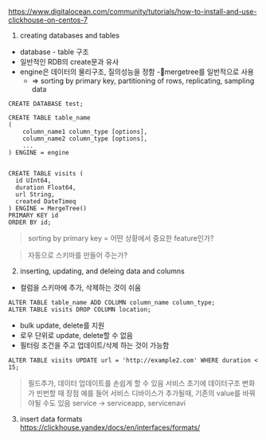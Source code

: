 https://www.digitalocean.com/community/tutorials/how-to-install-and-use-clickhouse-on-centos-7

1. creating databases and tables
- database - table 구조
- 일반적인 RDB의 create문과 유사
- engine은 데이터의 물리구조, 질의성능을 정함
  -mergetree를 일반적으로 사용 
  - => sorting by primary key, partitioning of rows, replicating, sampling data


```
CREATE DATABASE test;

CREATE TABLE table_name
(
    column_name1 column_type [options],
    column_name2 column_type [options],
    ...
) ENGINE = engine


CREATE TABLE visits (
  id UInt64,
  duration Float64,
  url String,
  created DateTimeq
) ENGINE = MergeTree()
PRIMARY KEY id
ORDER BY id;
```



>sorting by primary key = 어떤 상황에서 중요한 feature인가?

>자동으로 스키마를 만들어 주는가?



2. inserting, updating, and deleing data and columns

- 컬럼을 스키마에 추가, 삭제하는 것이 쉬움

```
ALTER TABLE table_name ADD COLUMN column_name column_type;
ALTER TABLE visits DROP COLUMN location;
```

- bulk update, delete를 지원
- 로우 단위로 update, delete할 수 없음
- 필터링 조건을 주고 업데이트/삭제 하는 것이 가능함

```
ALTER TABLE visits UPDATE url = 'http://example2.com' WHERE duration < 15;
```

> 필드추가, 데이터 업데이트를 손쉽게 할 수 있음
서비스 초기에 데이터구조 변화가 빈번할 때 장점
예를 들어 서비스 디바이스가 추가될때, 기존의 value를 바꿔야될 수도 있음
service -> serviceapp, servicenavi



3. insert data formats
https://clickhouse.yandex/docs/en/interfaces/formats/
